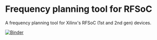 # Frequency planning tool for RFSoC
A frequency planning tool for Xilinx's RFSoC (1st and 2nd gen) devices.

[![Binder](https://mybinder.org/badge_logo.svg)](https://mybinder.org/v2/gh/Christian376/Frequency_planner_RFSoC/HEAD?urlpath=%2Fvoila%2Frender%2FFinal_Frequency_Plan.ipynb)
